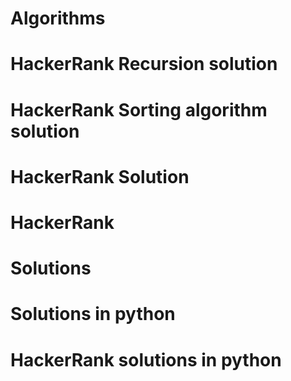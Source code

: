 # Algorithms
# HackerRank Recursion solution
# HackerRank Sorting algorithm solution
# HackerRank Solution
# HackerRank
# Solutions
# Solutions in python
# HackerRank solutions in python
